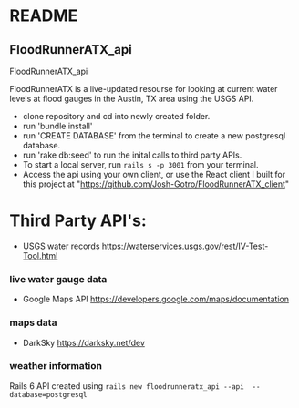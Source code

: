 # README
## FloodRunnerATX_api

FloodRunnerATX_api

FloodRunnerATX is a live-updated resourse for looking at current water levels at flood gauges in the Austin, TX area using the USGS API.  

- clone repository and cd into newly created folder. 
- run 'bundle install' 
- run 'CREATE DATABASE' from the terminal to create a new postgresql database. 
- run 'rake db:seed' to run the inital calls to third party APIs. 
- To start a local server, run `rails s -p 3001` from your terminal.
- Access the api using your own client, or use the React client I built for this project at "https://github.com/Josh-Gotro/FloodRunnerATX_client"

# Third Party API's:
- USGS water records
https://waterservices.usgs.gov/rest/IV-Test-Tool.html
### live water gauge data

- Google Maps API
https://developers.google.com/maps/documentation
### maps data

- DarkSky
https://darksky.net/dev
### weather information

Rails 6 API created using
 `rails new floodrunneratx_api --api  --database=postgresql`
